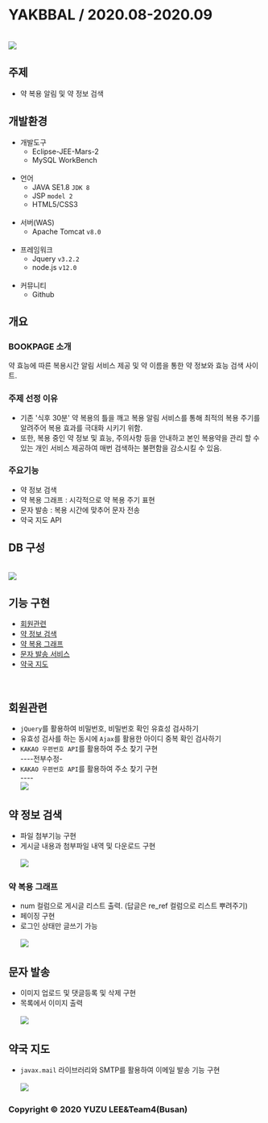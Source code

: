 # YAKBBAL / 2020.08-2020.09

<br>
<img src="주소">
<br>

## 주제
- 약 복용 알림 및 약 정보 검색<br>

## 개발환경
* 개발도구
  * Eclipse-JEE-Mars-2
  * MySQL WorkBench
  <br>
* 언어
  * JAVA SE1.8 `JDK 8`
  * JSP `model 2`
  * HTML5/CSS3
  <br>
* 서버(WAS)
  * Apache Tomcat `v8.0`
  <br>
* 프레임워크
  * Jquery `v3.2.2`
  * node.js `v12.0`
  <br>
* 커뮤니티
  * Github<br>

## 개요
### BOOKPAGE 소개
약 효능에 따른 복용시간 알림 서비스 제공 및 약 이름을  통한 약 정보와 효능 검색 사이트.<br>
### 주제 선정 이유
* 기존 '식후 30분' 약 복용의 틀을 깨고 복용 알림 서비스를 통해 최적의 복용 주기를 알려주어 복용 효과를 극대화 시키기 위함. <br>
* 또한, 복용 중인 약 정보 및 효능, 주의사항 등을 안내하고 본인 복용약을 관리 할 수 있는 개인 서비스 제공하여 매번 검색하는 불편함을 감소시킬 수 있음.
### 주요기능
* 약 정보 검색
* 약 복용 그래프 : 시각적으로 약 복용 주기 표현
* 문자 발송 : 복용 시간에 맞추어 문자 전송
* 약국 지도 API <br>


## DB 구성
<br><img src="주소"><br>

## 기능 구현
* [회원관련](#회원관련)
* [약 정보 검색](#약-정보-검색)
* [약 복용 그래프](#약-복용-그래프)
* [문자 발송 서비스](#문자-발송)
* [약국 지도](#약국-지도)
<br>

## 회원관련
* `jQuery`를 활용하여 비밀번호, 비밀번호 확인 유효성 검사하기
* 유효성 검사를 하는 동시에 `Ajax`를 활용한 아이디 중복 확인 검사하기
* `KAKAO 우편번호 API`를 활용하여 주소 찾기 구현<br>
----전부수정-
* `KAKAO 우편번호 API`를 활용하여 주소 찾기 구현<br>----
<br><img src="주소f"><br>

## 약 정보 검색

* 파일 첨부기능 구현
* 게시글 내용과 첨부파일 내역 및 다운로드 구현<br>
<br><img src="주소f"><br>

### 약 복용 그래프
* num 컬럼으로 게시글 리스트 출력. (답글은 re_ref 컬럼으로 리스트 뿌려주기)
* 페이징 구현
* 로그인 상태만 글쓰기 가능<br>
<br><img src="주소f"><br>

## 문자 발송
* 이미지 업로드 및 댓글등록 및 삭제 구현
* 목록에서 이미지 출력<br>
<br><img src="주소f"><br>

## 약국 지도
* `javax.mail` 라이브러리와 SMTP를 활용하여 이메일 발송 기능 구현<br>
<br><img src="주소f"><br>

### Copyright © 2020 YUZU LEE&Team4(Busan)
